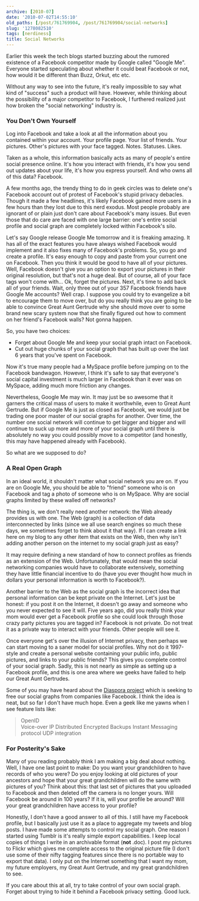 ```yaml
---
archive: [2010-07]
date: '2010-07-02T14:55:10'
old_paths: [/post/761769904, /post/761769904/social-networks]
slug: '1278082510'
tags: [nerdiness]
title: Social Networks
---
```


Earlier this week the tech blogs started buzzing about the rumored
existence of a Facebook competitor made by Google called "Google Me".
Everyone started speculating about whether it could beat Facebook or not,
how would it be different than Buzz, Orkut, etc etc.

Without any way to see into the future, it's really impossible to say what
kind of "success" such a product will have.  However, while thinking about
the possibility of a major competitor to Facebook, I furthered realized
just how broken the "social networking" industry is.

### You Don't Own Yourself ###

Log into Facebook and take a look at all the information about you
contained within your account.  Your profile page.  Your list of friends.
Your pictures.  Other's pictures with your face tagged.  Notes.  Statuses.
Likes.

Taken as a whole, this information basically acts as many of people's
entire social presence online.  It's how you interact with friends, it's
how you send out updates about your life, it's how you express yourself.
And who owns all of this data? Facebook.

A few months ago, the trendy thing to do in geek circles was to delete
one's Facebook account out of protest of Facebook's stupid privacy
debacles.  Though it made a few headlines, it's likely Facebook gained
more users in a few hours than they lost due to this nerd exodus.  Most
people probably are ignorant of or plain just don't care about Facebook's
many issues.  But even those that do care are faced with one large
barrier: one's entire social profile and social graph are completely
locked within Facebook's silo.

Let's say Google release Google Me tomorrow and it is freaking amazing.
It has all of the exact features you have always wished Facebook would
implement and it also fixes many of Facebook's problems.  So, you go and
create a profile.  It's easy enough to copy and paste from your current
one on Facebook.  Then you think it would be good to have all of your
pictures.  Well, Facebook doesn't give you an option to export your
pictures in their original resolution, but that's not a huge deal.  But of
course, all of your face tags won't come with... Ok, forget the pictures.
Next, it's time to add back all of your friends.  Wait, only three out of
your 357 Facebook friends have Google Me accounts? Well crap.  I suppose
you could try to evangelize a bit to encourage them to move over, but do
you really think you are going to be able to convince Great Aunt Gertrude
why she should move over to some brand new scary system now that she
finally figured out how to comment on her friend's Facebook walls?  Not
gonna happen.

So, you have two choices: 

- Forget about Google Me and keep your social graph intact on Facebook.
- Cut out huge chunks of your social graph that has built up over the last
  6 years that you've spent on Facebook.  

Now it's true many people had a MySpace profile before jumping on to the
Facebook bandwagon.  However, I think it's safe to say that everyone's
social capital investment is much larger in Facebook than it ever was on
MySpace, adding much more friction any changes.

Nevertheless, Google Me may win.  It may just be so awesome that it
garners the critical mass of users to make it worthwhile, even to Great
Aunt Gertrude.  But if Google Me is just as closed as Facebook, we would
just be trading one poor master of our social graphs for another.  Over
time, the number one social network will continue to get bigger and bigger
and will continue to suck up more and more of your social graph until
there is absolutely no way you could possibly move to a competitor (and
honestly, this may have happened already with Facebook).

So what are we supposed to do?

### A Real Open Graph ###

In an ideal world, it shouldn't matter what social network you are on.  If
you are on Google Me, you should be able to "friend" someone who is on
Facebook and tag a photo of someone who is on MySpace.  Why are social
graphs limited by these walled off networks?

The thing is, we don't really need another network: the Web already
provides us with one.  The Web (graph) is a collection of data
interconnected by links (since we all use search engines so much these
days, we sometimes forget to think about it that way).  If I can create
a link here on my blog to any other item that exists on the Web, then why
isn't adding another person on the internet to my social graph just as
easy?

It may require defining a new standard of how to connect profiles as
friends as an extension of the Web.  Unfortunately, that would mean the
social networking companies would have to collaborate extensively,
something they have little financial incentive to do (have you ever
thought how much in dollars your personal information is worth to
Facebook?).

Another barrier to the Web as the social graph is the incorrect idea that
personal information can be kept private on the Internet.  Let's just be
honest:  if you post it on the Internet, it doesn't go away and someone
who you never expected to see it will.  Five years ago, did you really
think your mom would ever get a Facebook profile so she could look through
those crazy party pictures you are tagged in?  Facebook is not private.
Do not treat it as a private way to interact with your friends.  Other
people will see it.

Once everyone get's over the illusion of Internet privacy, then perhaps we
can start moving to a saner model for social profiles. Why not do it
1997-style and create a personal website containing your public info,
public pictures, and links to your public friends?  This gives you
complete control of your social graph.  Sadly, this is not nearly as
simple as setting up a Facebook profile, and this is one area where we
geeks have failed to help our Great Aunt Gertrudes.

Some of you may have heard about the [Diaspora project][1] which is
seeking to free our social graphs from companies like Facebook.  I think
the idea is neat, but so far I don't have much hope.  Even a geek like me
yawns when I see feature lists like:

>OpenID  
Voice-over IP  Distributed Encrypted Backups  Instant Messaging protocol
UDP integration  

### For Posterity's Sake ###

Many of you reading probably think I am making a big deal about nothing.
Well, I have one last point to make:  Do you want your grandchildren to
have records of who you were?  Do you enjoy looking at old pictures of
your ancestors and hope that your great grandchildren will do the same
with pictures of you?  Think about this: that last set of pictures that
you uploaded to Facebook and then deleted off the camera is no longer
yours.  Will Facebook be around in 100 years?  If it is, will your profile
be around?  Will your great grandchildren have access to your profile?

Honestly, I don't have a good answer to all of this.  I still have my
Facebook profile, but I basically just use it as a place to aggregate my
tweets and blog posts.  I have made some attempts to control my social
graph.  One reason I started using Tumblr is it's really simple export
capabilities.  I keep local copies of things I write in an archivable
format (**not** .doc).  I post my pictures to Flickr which gives me
complete access to the original picture file (I don't use some of their
nifty tagging features since there is no portable way to export that
data).  I only put on the Internet something that I want my mom, my future
employers, my Great Aunt Gertrude, and my great grandchildren to see.  

If you care about this at all, try to take control of your own social
graph.  Forget about trying to hide it behind a Facebook privacy setting.
Good luck.

[1]: http://www.joindiaspora.com/
